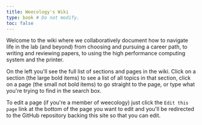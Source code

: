 ```yaml
---
title: Weecology's Wiki
type: book # Do not modify.
toc: false
---
```


Welcome to the wiki where we collaboratively document how to navigate life in the lab (and beyond) from choosing and pursuing a career path, to writing and reviewing papers, to using the high performance computing system and the printer.

On the left you'll see the full list of sections and pages in the wiki. Click on a section (the large bold items) to see a list of all topics in that section, click on a page (the small not bold items) to go straight to the page, or type what you're trying to find in the search box.

To edit a page (if you're a member of weecology) just click the `Edit this page` link at the bottom of the page you want to edit and you'll be redirected to the GitHub repository backing this site so that you can edit.